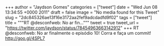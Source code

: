 
+++
author = "Jaydson Gomes"
categories = ["tweet"]
date = "Wed Jun 08 13:34:55 +0000 2011"
draft = false
image = "No media found for this Tweet"
slug = "2dc845326ae13f16e3172aa2fef9adcdadfd9f02"
tags = ["tweet"]
title = """RT @desconfweb: No ar fin..."""
tweet = true
tweet_url = "https://twitter.com/jaydson/status/78454963663142912"
+++
RT @desconfweb: No ar finalmente o episódio 10! Corra e faça um commit! http://goo.gl/4SPL7
